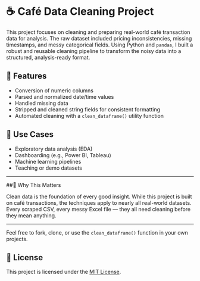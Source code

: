 # ☕ Café Data Cleaning Project

This project focuses on cleaning and preparing real-world café transaction data for analysis. The raw dataset included pricing inconsistencies, missing timestamps, and messy categorical fields. Using Python and `pandas`, I built a robust and reusable cleaning pipeline to transform the noisy data into a structured, analysis-ready format.

## 🔧 Features
- Conversion of numeric columns
- Parsed and normalized date/time values
- Handled missing data
- Stripped and cleaned string fields for consistent formatting
- Automated cleaning with a `clean_dataframe()` utility function


## 🚀 Use Cases
- Exploratory data analysis (EDA)
- Dashboarding (e.g., Power BI, Tableau)
- Machine learning pipelines
- Teaching or demo datasets

---

##📌 Why This Matters

Clean data is the foundation of every good insight. While this project is built on café transactions, the techniques apply to nearly all real-world datasets. Every scraped CSV, every messy Excel file — they all need cleaning before they mean anything.

---

Feel free to fork, clone, or use the `clean_dataframe()` function in your own projects.  

## 📝 License

This project is licensed under the [MIT License](LICENSE).


